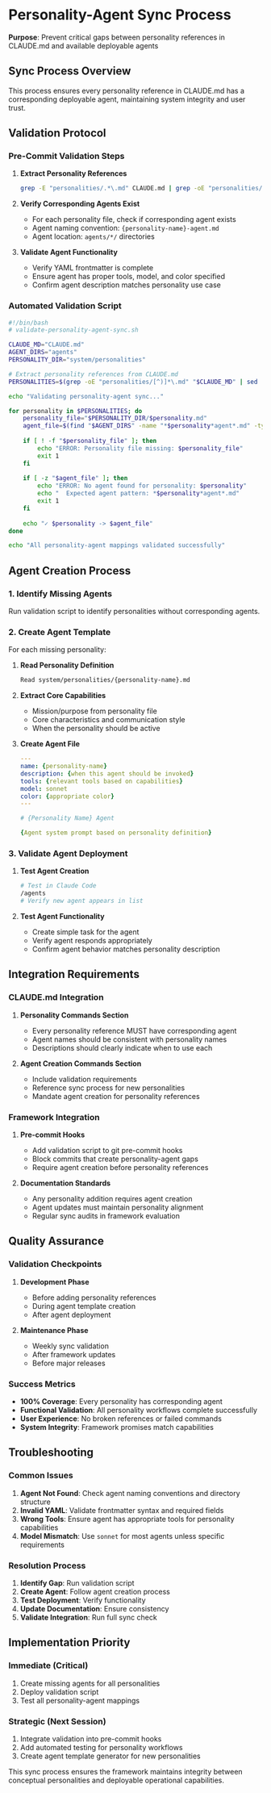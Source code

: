 # Personality-Agent Sync Process

**Purpose**: Prevent critical gaps between personality references in CLAUDE.md and available deployable agents

## Sync Process Overview

This process ensures every personality reference in CLAUDE.md has a corresponding deployable agent, maintaining system integrity and user trust.

## Validation Protocol

### Pre-Commit Validation Steps

1. **Extract Personality References**
   ```bash
   grep -E "personalities/.*\.md" CLAUDE.md | grep -oE "personalities/[^)]*\.md"
   ```

2. **Verify Corresponding Agents Exist**
   - For each personality file, check if corresponding agent exists
   - Agent naming convention: `{personality-name}-agent.md`
   - Agent location: `agents/*/` directories

3. **Validate Agent Functionality**
   - Verify YAML frontmatter is complete
   - Ensure agent has proper tools, model, and color specified
   - Confirm agent description matches personality use case

### Automated Validation Script

```bash
#!/bin/bash
# validate-personality-agent-sync.sh

CLAUDE_MD="CLAUDE.md"
AGENT_DIRS="agents"
PERSONALITY_DIR="system/personalities"

# Extract personality references from CLAUDE.md
PERSONALITIES=$(grep -oE "personalities/[^)]*\.md" "$CLAUDE_MD" | sed 's/personalities\///' | sed 's/\.md//')

echo "Validating personality-agent sync..."

for personality in $PERSONALITIES; do
    personality_file="$PERSONALITY_DIR/$personality.md"
    agent_file=$(find "$AGENT_DIRS" -name "*$personality*agent*.md" -type f | head -1)
    
    if [ ! -f "$personality_file" ]; then
        echo "ERROR: Personality file missing: $personality_file"
        exit 1
    fi
    
    if [ -z "$agent_file" ]; then
        echo "ERROR: No agent found for personality: $personality"
        echo "  Expected agent pattern: *$personality*agent*.md"
        exit 1
    fi
    
    echo "✓ $personality -> $agent_file"
done

echo "All personality-agent mappings validated successfully"
```

## Agent Creation Process

### 1. Identify Missing Agents

Run validation script to identify personalities without corresponding agents.

### 2. Create Agent Template

For each missing personality:

1. **Read Personality Definition**
   ```bash
   Read system/personalities/{personality-name}.md
   ```

2. **Extract Core Capabilities**
   - Mission/purpose from personality file
   - Core characteristics and communication style
   - When the personality should be active

3. **Create Agent File**
   ```yaml
   ---
   name: {personality-name}
   description: {when this agent should be invoked}
   tools: {relevant tools based on capabilities}
   model: sonnet
   color: {appropriate color}
   ---
   
   # {Personality Name} Agent
   
   {Agent system prompt based on personality definition}
   ```

### 3. Validate Agent Deployment

1. **Test Agent Creation**
   ```bash
   # Test in Claude Code
   /agents
   # Verify new agent appears in list
   ```

2. **Test Agent Functionality**
   - Create simple task for the agent
   - Verify agent responds appropriately
   - Confirm agent behavior matches personality description

## Integration Requirements

### CLAUDE.md Integration

1. **Personality Commands Section**
   - Every personality reference MUST have corresponding agent
   - Agent names should be consistent with personality names
   - Descriptions should clearly indicate when to use each

2. **Agent Creation Commands Section**
   - Include validation requirements
   - Reference sync process for new personalities
   - Mandate agent creation for personality references

### Framework Integration

1. **Pre-commit Hooks**
   - Add validation script to git pre-commit hooks
   - Block commits that create personality-agent gaps
   - Require agent creation before personality references

2. **Documentation Standards**
   - Any personality addition requires agent creation
   - Agent updates must maintain personality alignment
   - Regular sync audits in framework evaluation

## Quality Assurance

### Validation Checkpoints

1. **Development Phase**
   - Before adding personality references
   - During agent template creation
   - After agent deployment

2. **Maintenance Phase**
   - Weekly sync validation
   - After framework updates
   - Before major releases

### Success Metrics

- **100% Coverage**: Every personality has corresponding agent
- **Functional Validation**: All personality workflows complete successfully  
- **User Experience**: No broken references or failed commands
- **System Integrity**: Framework promises match capabilities

## Troubleshooting

### Common Issues

1. **Agent Not Found**: Check agent naming conventions and directory structure
2. **Invalid YAML**: Validate frontmatter syntax and required fields
3. **Wrong Tools**: Ensure agent has appropriate tools for personality capabilities
4. **Model Mismatch**: Use `sonnet` for most agents unless specific requirements

### Resolution Process

1. **Identify Gap**: Run validation script
2. **Create Agent**: Follow agent creation process
3. **Test Deployment**: Verify functionality
4. **Update Documentation**: Ensure consistency
5. **Validate Integration**: Run full sync check

## Implementation Priority

### Immediate (Critical)
1. Create missing agents for all personalities
2. Deploy validation script
3. Test all personality-agent mappings

### Strategic (Next Session)  
1. Integrate validation into pre-commit hooks
2. Add automated testing for personality workflows
3. Create agent template generator for new personalities

This sync process ensures the framework maintains integrity between conceptual personalities and deployable operational capabilities.